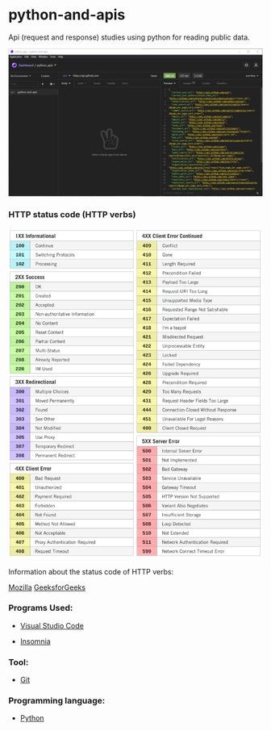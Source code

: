 # python-and-apis

Api (request and response) studies using python for reading public data.

![](https://github.com/lipegomes/python-and-apis/blob/main/assets/pictures/api_filipegomesdev.png)


### HTTP status code (HTTP verbs)

![](https://github.com/lipegomes/python-and-apis/blob/main/assets/pictures/http_status_code.png)

Information about the status code of HTTP verbs:

[Mozilla](https://developer.mozilla.org/en-US/docs/Web/HTTP/Status)
[GeeksforGeeks](https://www.geeksforgeeks.org/response-methods-python-requests/)

###  Programs Used:

- [Visual Studio Code](https://code.visualstudio.com/)

- [Insomnia](https://insomnia.rest/download)

### Tool:

- [Git](https://git-scm.com/)

### Programming language:

- [Python](https://www.python.org/)
